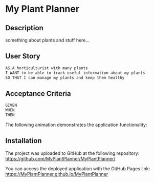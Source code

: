 # My Plant Planner

## Description

something about plants and stuff here...

## User Story

```md
AS A horticulturist with many plants
I WANT to be able to track useful information about my plants
SO THAT I can manage my plants and keep them healthy
```

## Acceptance Criteria

```md
GIVEN 
WHEN
THEN
```

The following animation demonstrates the application functionality:

<!-- ![A user clicks on slots on the color-coded calendar and edits the events.](insert gif) -->

## Installation

The project was uploaded to GitHub at the following repository: https://github.com/MyPlantPlanner/MyPlantPlanner/

You can access the deployed application with the GitHub Pages link: https://MyPlantPlanner.github.io/MyPlantPlanner